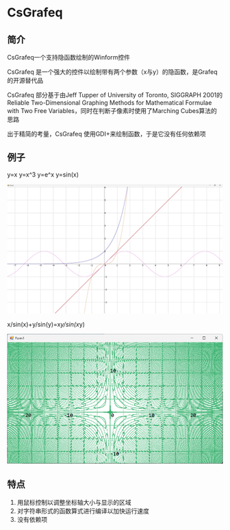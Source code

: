 # CsGrafeq
## 简介
CsGrafeq一个支持隐函数绘制的Winform控件

CsGrafeq 是一个强大的控件以绘制带有两个参数（x与y）的隐函数，是Grafeq的开源替代品

CsGrafeq 部分基于由Jeff Tupper of University of Toronto, SIGGRAPH 2001的Reliable Two-Dimensional Graphing Methods for Mathematical Formulae with Two Free Variables，同时在判断子像素时使用了Marching Cubes算法的思路

出于精简的考量，CsGrafeq 使用GDI+来绘制函数，于是它没有任何依赖项

## 例子

y=x y=x^3 y=e^x y=sin(x)

![image](https://github.com/jyswjjgdwtdtj/CsGrafeq/blob/main/ExampleImage/1.bmp)

x/sin(x)+y/sin(y)=x*y/sin(x*y)

![image](https://github.com/jyswjjgdwtdtj/CsGrafeq/blob/main/ExampleImage/2.bmp)

## 特点
1. 用鼠标控制以调整坐标轴大小与显示的区域
2. 对字符串形式的函数算式进行编译以加快运行速度
3. 没有依赖项

